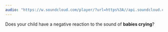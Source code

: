 ```yaml
---
audio: "https://w.soundcloud.com/player/?url=https%3A//api.soundcloud.com/tracks/1406300491%3Fsecret_token%3Ds-xelYWbJbMjV&color=%23ff5500&auto_play=true&hide_related=false&show_comments=true&show_user=true&show_reposts=false&show_teaser=true&visual=true"
---
```


Does your child have a negative reaction to the sound of <strong>babies crying</strong>?